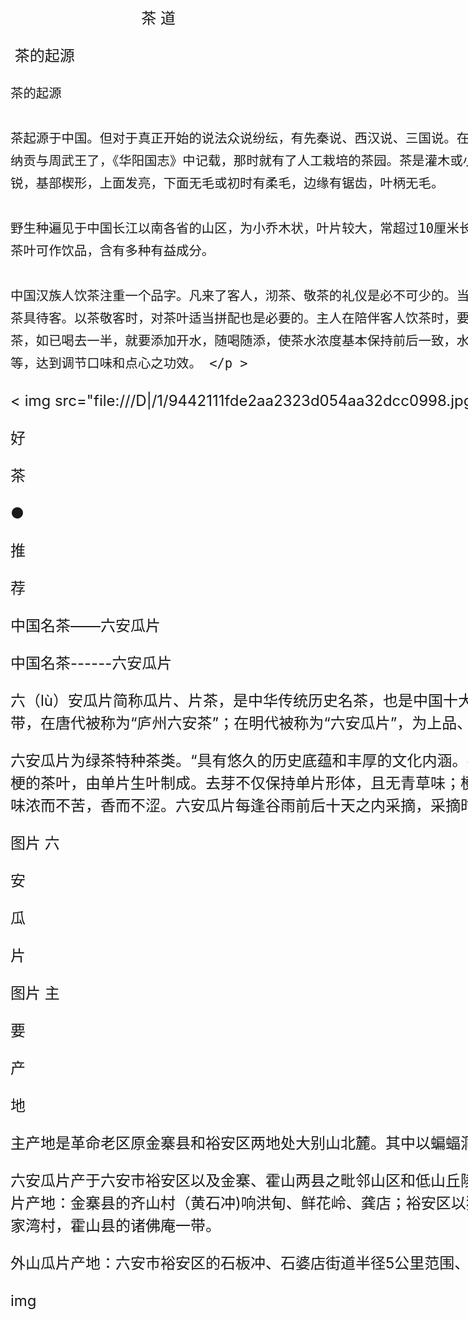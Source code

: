 <!DOCTYPE html PUBLIC "-//W3C//DTD XHTML 1.0 Transitional//EN" "http://www.w3.org/TR/xhtml1/DTD/xhtml1-transitional.dtd">
<html xmlns="http://www.w3.org/1999/xhtml">
<head>
<meta http-equiv="Content-Type" content="text/html; charset=utf-8" />
<title>IAA介绍</title>
<style type="text/css">
 #cont { width:1200px; margin:0 auto;font-size:24px; line-height:1.5em;}
</style>
</head>

<body>
<div id="cont">
  <p> &nbsp; &nbsp; &nbsp; &nbsp; &nbsp; &nbsp; &nbsp; &nbsp; &nbsp; &nbsp; &nbsp; &nbsp; &nbsp; &nbsp; &nbsp; &nbsp;茶 道 </p >
  <p> &nbsp;茶的起源
    
    
    
    茶的起源
    
    茶起源于中国。但对于真正开始的说法众说纷纭，有先秦说、西汉说、三国说。在周朝武王伐纣时，巴国就已经以茶与其它珍贵产品纳贡与周武王了，《华阳国志》中记载，那时就有了人工栽培的茶园。茶是灌木或小乔木，嫩枝无毛，长圆形或椭圆形，先端钝或尖锐，基部楔形，上面发亮，下面无毛或初时有柔毛，边缘有锯齿，叶柄无毛。
    
    野生种遍见于中国长江以南各省的山区，为小乔木状，叶片较大，常超过10厘米长，长期以来，经广泛栽培，毛被及叶型变化很大。茶叶可作饮品，含有多种有益成分。
    
    中国汉族人饮茶注重一个品字。凡来了客人，沏茶、敬茶的礼仪是必不可少的。当有客来访，可征求意见，选用最合来客口味和最佳茶具待客。以茶敬客时，对茶叶适当拼配也是必要的。主人在陪伴客人饮茶时，要注意客人杯、壶中的茶水残留量，一般用茶杯泡茶，如已喝去一半，就要添加开水，随喝随添，使茶水浓度基本保持前后一致，水温适宜。在饮茶时也可适当佐以茶食、糖果、菜肴等，达到调节口味和点心之功效。 </p >
  < img src="file:///D|/1/9442111fde2aa2323d054aa32dcc0998.jpg" width="650" height="433" alt=""/>
<p>好
  
  茶
  
  ●
  
  推
  
  荐
  
  中国名茶——六安瓜片
  
  中国名茶------六安瓜片
  
  六（lù）安瓜片简称瓜片、片茶，是中华传统历史名茶，也是中国十大名茶之一，其产自安徽省六安市大别山一带，在唐代被称为“庐州六安茶”；在明代被称为“六安瓜片”，为上品、极品茶；清为朝廷贡茶。
  
  六安瓜片为绿茶特种茶类。“具有悠久的历史底蕴和丰厚的文化内涵。在世界所有茶叶中，六安瓜片是唯一无芽无梗的茶叶，由单片生叶制成。去芽不仅保持单片形体，且无青草味；梗在制作过程中已木质化，剔除后，可确保茶味浓而不苦，香而不涩。六安瓜片每逢谷雨前后十天之内采摘，采摘时取二、三叶，求“壮”不求“嫩”。
  
  
  
  图片
  六
  
  安
  
  瓜
  
  片
  
  图片
  主
  
  要
  
  产
  
  地
  
  
  
  主产地是革命老区原金寨县和裕安区两地处大别山北麓。其中以蝙蝠洞茶场产的瓜片最为正宗。
  
  六安瓜片产于六安市裕安区以及金寨、霍山两县之毗邻山区和低山丘陵，分内山瓜片和外山瓜片两个产区：内山瓜片产地：金寨县的齐山村（黄石冲)响洪甸、鲜花岭、龚店；裕安区以独山；双峰、龙门冲、石婆店镇三岔村、沙家湾村，霍山县的诸佛庵一带。
  
  外山瓜片产地：六安市裕安区的石板冲、石婆店街道半径5公里范围、狮子岗、骆家庵一带。</p >
<p>img</p >
</div>
</body>
</html>
